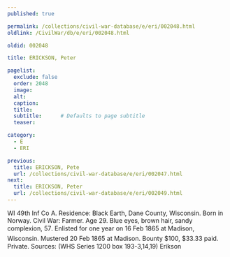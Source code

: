 ```yaml
---
published: true

permalink: /collections/civil-war-database/e/eri/002048.html
oldlink: /CivilWar/db/e/eri/002048.html

oldid: 002048

title: ERICKSON, Peter

pagelist:
  exclude: false
  order: 2048
  image: 
  alt:
  caption:
  title:
  subtitle:      # Defaults to page subtitle
  teaser:

category: 
  - E 
  - ERI

previous:
  title: ERICKSON, Pete
  url: /collections/civil-war-database/e/eri/002047.html  
next:
  title: ERICKSON, Peter
  url: /collections/civil-war-database/e/eri/002049.html   
---
```

WI 49th Inf Co A. Residence: Black Earth, Dane County, Wisconsin. Born in Norway. Civil War: Farmer. Age 29. Blue eyes, brown hair, sandy complexion, 5&#146;7&#148;. Enlisted for one year on 16 Feb 1865 at Madison, Wisconsin. Mustered 20 Feb 1865 at Madison. Bounty $100, $33.33 paid. Private. Sources: (WHS Series 1200 box 193-3,14,19) &#147;Erikson&#148;